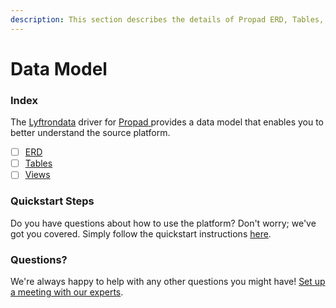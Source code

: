 ```yaml
---
description: This section describes the details of Propad ERD, Tables, and Views.
---
```


# Data Model

### Index

The  [Lyftrondata](https://www.lyftrondata.com/) driver for [Propad](https://www.lyftrondata.com/integration/propad/)[ ](https://www.lyftrondata.com/integration/propad/)provides a data model that enables you to better understand the source platform.

* [ ] [ERD](../../../business-analytics/propad/data-model/erd.md)
* [ ] [Tables](../../../business-analytics/propad/data-model/tables.md)
* [ ] [Views](../../../business-analytics/propad/data-model/views.md)

### Quickstart Steps

Do you have questions about how to use the platform? Don't worry; we've got you covered. Simply follow the quickstart instructions [here](../../../../quickstart-steps.md).

### Questions? <a href="#questions" id="questions"></a>

We're always happy to help with any other questions you might have! [Set up a meeting with our experts](https://www.lyftrondata.com/book-a-meeting/).

